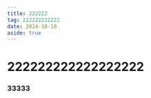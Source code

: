 ```yaml
---
title: 222222
tag: 222222222222
date: 2024-10-10
aside: true
---
```


# 222222222222222222

### 33333
